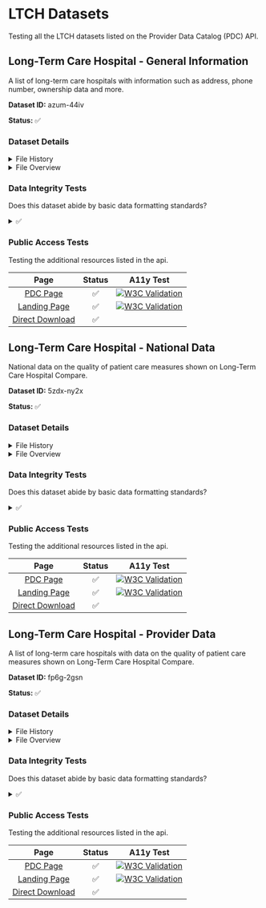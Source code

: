 # LTCH Datasets
Testing all the LTCH datasets listed on the Provider Data Catalog (PDC) API.

## Long-Term Care Hospital - General Information
A list of long-term care hospitals with information such as address, phone number, ownership data and more.

**Dataset ID:** azum-44iv

**Status:** ✅

### Dataset Details

<details>
<summary>File History</summary>

|  Activity   |  Description |  Date  |
| --- | --- | --- |
| Issued Date   | When the dataset was created | 2024-02-02 |
| Modified Date | when it was last modified | 2024-02-02 |
| Release Date | when the dataset was made public | 2024-03-28 |
| Last Checked | when this dataset was last tested | 2024-05-27 |

</details>

<details>
<summary>File Overview</summary>

| Metric | Result |
| --- | --- |
| Filesize | 0.0 MB |
| Row Count | 340 |
| Column Count | 13 |

</details>

### Data Integrity Tests
Does this dataset abide by basic data formatting standards?
<details>

<summary>✅ </summary>

| Test | Description | Result |
| --- | --- | --- |
| Column Count Consistency | Verify that all rows have the same number of columns. | ✅ |
| Header Validation | Ensure the CSV has a header row and all headers are unique and meaningful. | ✅ |
| Encoding Validation | Verify that the CSV file uses UTF-8 encoding. | UTF-8 |

</details>

### Public Access Tests
Testing the additional resources listed in the api.

| Page | Status | A11y Test |
| :-----------: | :-----------: | :-----------: |
| [PDC Page](https://data.cms.gov/provider-data/dataset/azum-44iv) | ✅ | [![W3C Validation](https://img.shields.io/w3c-validation/default?targetUrl=https://data.cms.gov/provider-data/dataset/azum-44iv)](https://validator.nu/?doc=https://data.cms.gov/provider-data/dataset/azum-44iv) |
| [Landing Page](https://data.cms.gov/provider-data/dataset/azum-44iv) | ✅ | [![W3C Validation](https://img.shields.io/w3c-validation/default?targetUrl=https://data.cms.gov/provider-data/dataset/azum-44iv)](https://validator.nu/?doc=https://data.cms.gov/provider-data/dataset/azum-44iv) |
| [Direct Download](https://data.cms.gov/provider-data/sites/default/files/resources/54cb105b7bd82c1904f684146838707a_1710201914/Long-Term_Care_Hospital-General_Information_Mar2024.csv) | ✅ |  |


## Long-Term Care Hospital - National Data
National data on the quality of patient care measures shown on Long-Term Care Hospital Compare.

**Dataset ID:** 5zdx-ny2x

**Status:** ✅

### Dataset Details

<details>
<summary>File History</summary>

|  Activity   |  Description |  Date  |
| --- | --- | --- |
| Issued Date   | When the dataset was created | 2024-02-02 |
| Modified Date | when it was last modified | 2024-02-02 |
| Release Date | when the dataset was made public | 2024-03-28 |
| Last Checked | when this dataset was last tested | 2024-05-27 |

</details>

<details>
<summary>File Overview</summary>

| Metric | Result |
| --- | --- |
| Filesize | 0.0 MB |
| Row Count | 25 |
| Column Count | 7 |

</details>

### Data Integrity Tests
Does this dataset abide by basic data formatting standards?
<details>

<summary>✅ </summary>

| Test | Description | Result |
| --- | --- | --- |
| Column Count Consistency | Verify that all rows have the same number of columns. | ✅ |
| Header Validation | Ensure the CSV has a header row and all headers are unique and meaningful. | ✅ |
| Encoding Validation | Verify that the CSV file uses UTF-8 encoding. | UTF-8 |

</details>

### Public Access Tests
Testing the additional resources listed in the api.

| Page | Status | A11y Test |
| :-----------: | :-----------: | :-----------: |
| [PDC Page](https://data.cms.gov/provider-data/dataset/5zdx-ny2x) | ✅ | [![W3C Validation](https://img.shields.io/w3c-validation/default?targetUrl=https://data.cms.gov/provider-data/dataset/5zdx-ny2x)](https://validator.nu/?doc=https://data.cms.gov/provider-data/dataset/5zdx-ny2x) |
| [Landing Page](https://data.cms.gov/provider-data/dataset/5zdx-ny2x) | ✅ | [![W3C Validation](https://img.shields.io/w3c-validation/default?targetUrl=https://data.cms.gov/provider-data/dataset/5zdx-ny2x)](https://validator.nu/?doc=https://data.cms.gov/provider-data/dataset/5zdx-ny2x) |
| [Direct Download](https://data.cms.gov/provider-data/sites/default/files/resources/69afdef40ff00d0c7b59bcb95df50f9f_1710201915/Long-Term_Care_Hospital-National_Data_Mar2024.csv) | ✅ |  |

## Long-Term Care Hospital - Provider Data
A list of long-term care hospitals with data on the quality of patient care measures shown on Long-Term Care Hospital Compare.

**Dataset ID:** fp6g-2gsn

**Status:** ✅

### Dataset Details

<details>
<summary>File History</summary>

|  Activity   |  Description |  Date  |
| --- | --- | --- |
| Issued Date   | When the dataset was created | 2024-02-02 |
| Modified Date | when it was last modified | 2024-02-02 |
| Release Date | when the dataset was made public | 2024-03-28 |
| Last Checked | when this dataset was last tested | 2024-05-27 |

</details>

<details>
<summary>File Overview</summary>

| Metric | Result |
| --- | --- |
| Filesize | 4.1 MB |
| Row Count | 24480 |
| Column Count | 16 |

</details>

### Data Integrity Tests
Does this dataset abide by basic data formatting standards?
<details>

<summary>✅ </summary>

| Test | Description | Result |
| --- | --- | --- |
| Column Count Consistency | Verify that all rows have the same number of columns. | ✅ |
| Header Validation | Ensure the CSV has a header row and all headers are unique and meaningful. | ✅ |
| Encoding Validation | Verify that the CSV file uses UTF-8 encoding. | UTF-8 |

</details>

### Public Access Tests
Testing the additional resources listed in the api.

| Page | Status | A11y Test |
| :-----------: | :-----------: | :-----------: |
| [PDC Page](https://data.cms.gov/provider-data/dataset/fp6g-2gsn) | ✅ | [![W3C Validation](https://img.shields.io/w3c-validation/default?targetUrl=https://data.cms.gov/provider-data/dataset/fp6g-2gsn)](https://validator.nu/?doc=https://data.cms.gov/provider-data/dataset/fp6g-2gsn) |
| [Landing Page](https://data.cms.gov/provider-data/dataset/fp6g-2gsn) | ✅ | [![W3C Validation](https://img.shields.io/w3c-validation/default?targetUrl=https://data.cms.gov/provider-data/dataset/fp6g-2gsn)](https://validator.nu/?doc=https://data.cms.gov/provider-data/dataset/fp6g-2gsn) |
| [Direct Download](https://data.cms.gov/provider-data/sites/default/files/resources/8957313b2aeb5309e553d547ae13cae0_1710201914/Long-Term_Care_Hospital-Provider_Data_Mar2024.csv) | ✅ |  |

